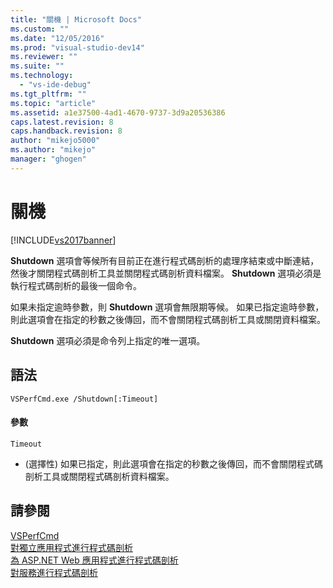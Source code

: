 ```yaml
---
title: "關機 | Microsoft Docs"
ms.custom: ""
ms.date: "12/05/2016"
ms.prod: "visual-studio-dev14"
ms.reviewer: ""
ms.suite: ""
ms.technology: 
  - "vs-ide-debug"
ms.tgt_pltfrm: ""
ms.topic: "article"
ms.assetid: a1e37500-4ad1-4670-9737-3d9a20536386
caps.latest.revision: 8
caps.handback.revision: 8
author: "mikejo5000"
ms.author: "mikejo"
manager: "ghogen"
---
```

# 關機
[!INCLUDE[vs2017banner](../code-quality/includes/vs2017banner.md)]

**Shutdown** 選項會等候所有目前正在進行程式碼剖析的處理序結束或中斷連結，然後才關閉程式碼剖析工具並關閉程式碼剖析資料檔案。  **Shutdown** 選項必須是執行程式碼剖析的最後一個命令。  
  
 如果未指定逾時參數，則 **Shutdown** 選項會無限期等候。  如果已指定逾時參數，則此選項會在指定的秒數之後傳回，而不會關閉程式碼剖析工具或關閉資料檔案。  
  
 **Shutdown** 選項必須是命令列上指定的唯一選項。  
  
## 語法  
  
```  
VSPerfCmd.exe /Shutdown[:Timeout]  
```  
  
#### 參數  
 `Timeout`  
 -   \(選擇性\) 如果已指定，則此選項會在指定的秒數之後傳回，而不會關閉程式碼剖析工具或關閉程式碼剖析資料檔案。  
  
## 請參閱  
 [VSPerfCmd](../profiling/vsperfcmd.md)   
 [對獨立應用程式進行程式碼剖析](../profiling/command-line-profiling-of-stand-alone-applications.md)   
 [為 ASP.NET Web 應用程式進行程式碼剖析](../profiling/command-line-profiling-of-aspnet-web-applications.md)   
 [對服務進行程式碼剖析](../profiling/command-line-profiling-of-services.md)